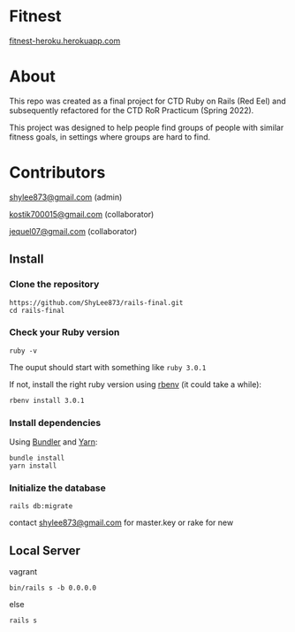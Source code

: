 # Fitnest

[fitnest-heroku.herokuapp.com](https://fitnest-heroku.herokuapp.com)

# About
This repo was created as a final project for CTD Ruby on Rails (Red Eel) and subsequently refactored for the CTD RoR Practicum (Spring 2022).

This project was designed to help people find groups of people with similar fitness goals, in settings where groups are hard to find. 

# Contributors
shylee873@gmail.com (admin)

kostik700015@gmail.com (collaborator)

jequel07@gmail.com (collaborator)

## Install

### Clone the repository

```shell
https://github.com/ShyLee873/rails-final.git
cd rails-final
```

### Check your Ruby version

```shell
ruby -v
```

The ouput should start with something like `ruby 3.0.1`

If not, install the right ruby version using [rbenv](https://github.com/rbenv/rbenv) (it could take a while):

```shell
rbenv install 3.0.1
```

### Install dependencies

Using [Bundler](https://github.com/bundler/bundler) and [Yarn](https://github.com/yarnpkg/yarn):

```shell
bundle install
yarn install
```


### Initialize the database

```shell
rails db:migrate 
```
contact shylee873@gmail.com for master.key or rake for new


## Local Server

vagrant
```shell
bin/rails s -b 0.0.0.0
```

else
```shell
rails s 
```

